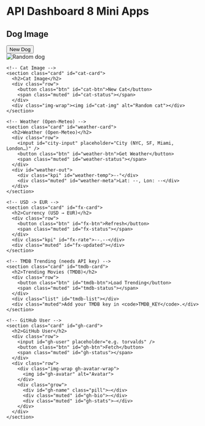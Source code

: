 <!DOCTYPE html>
<html lang="en">
<head>
  <meta charset="UTF-8" />
  <title>API Dashboard 8 Mini Apps</title>
  <meta name="viewport" content="width=device-width, initial-scale=1" />
  <link rel="stylesheet" href="styles.css" />
  <link rel="preconnect" href="https://fonts.googleapis.com">
  <link href="https://fonts.googleapis.com/css2?family=Inter:wght@400;600&display=swap" rel="stylesheet">
</head>
<body>
  <h1>API Dashboard 8 Mini Apps</h1>

  <div class="grid">
    <!-- Dog Image -->
    <section class="card" id="dog-card">
      <h2>Dog Image</h2>
      <div class="row">
        <button class="btn" id="dog-btn">New Dog</button>
        <span class="muted" id="dog-status"></span>
      </div>
      <div class="img-wrap"><img id="dog-img" alt="Random dog"></div>
    </section>

    <!-- Cat Image -->
    <section class="card" id="cat-card">
      <h2>Cat Image</h2>
      <div class="row">
        <button class="btn" id="cat-btn">New Cat</button>
        <span class="muted" id="cat-status"></span>
      </div>
      <div class="img-wrap"><img id="cat-img" alt="Random cat"></div>
    </section>

    <!-- Weather (Open-Meteo) -->
    <section class="card" id="weather-card">
      <h2>Weather (Open-Meteo)</h2>
      <div class="row">
        <input id="city-input" placeholder="City (NYC, SF, Miami, London…)" />
        <button class="btn" id="weather-btn">Get Weather</button>
        <span class="muted" id="weather-status"></span>
      </div>
      <div id="weather-out">
        <div class="kpi" id="weather-temp">--°</div>
        <div class="muted" id="weather-meta">Lat: --, Lon: --</div>
      </div>
    </section>

    <!-- USD -> EUR -->
    <section class="card" id="fx-card">
      <h2>Currency (USD → EUR)</h2>
      <div class="row">
        <button class="btn" id="fx-btn">Refresh</button>
        <span class="muted" id="fx-status"></span>
      </div>
      <div class="kpi" id="fx-rate">--.--</div>
      <div class="muted" id="fx-updated"></div>
    </section>

    <!-- TMDB Trending (needs API key) -->
    <section class="card" id="tmdb-card">
      <h2>Trending Movies (TMDB)</h2>
      <div class="row">
        <button class="btn" id="tmdb-btn">Load Trending</button>
        <span class="muted" id="tmdb-status"></span>
      </div>
      <div class="list" id="tmdb-list"></div>
      <div class="muted">Add your TMDB key in <code>TMDB_KEY</code>.</div>
    </section>

    <!-- GitHub User -->
    <section class="card" id="gh-card">
      <h2>GitHub User</h2>
      <div class="row">
        <input id="gh-user" placeholder="e.g. torvalds" />
        <button class="btn" id="gh-btn">Fetch</button>
        <span class="muted" id="gh-status"></span>
      </div>
      <div class="row">
        <div class="img-wrap gh-avatar-wrap">
          <img id="gh-avatar" alt="Avatar">
        </div>
        <div class="grow">
          <div id="gh-name" class="pill">—</div>
          <div class="muted" id="gh-bio">—</div>
          <div class="muted" id="gh-stats">—</div>
        </div>
      </div>
    </section>
